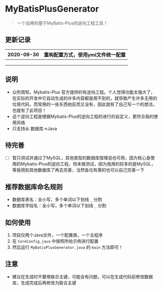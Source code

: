 # MyBatisPlusGenerator

> 一个自用的基于MyBatis-Plus的逆向工程工具！

## 更新记录

| 2020-09-30 | 重构配置方式，使用yml文件统一配置 |
| ---------- | --------------------------------- |
|            |                                   |
|            |                                   |
|            |                                   |



## 说明

* 众所周知，Mybatis-Plus 官方提供的有逆向工程。个人觉得功能太强大了，在实际的开发中它自动生成的许多内容都是用不到的，就导致产生许多无用的垃圾代码，而常用的一些东西他反而又没有，因此就有了自己写一个的想法，也就有了此项目！
* 这个逆向工程是根据Mybatis-Plus的逆向工程的进行的自定义，更符合我的使用风格
* 只支持从 数据库->Java



## 待完善

- [ ] 暂只测试并通过了MySQL，其他类型的数据库按理说也可用，因为核心是使用的Mybatis-Plus的逆向工程，但未做测试，因为我用的较多的是MySQL，等我用到其他数据库了再去完善，当然各位有需的也可以自己完善一下



## 推荐数据库命名规则

* 数据库表名：全小写，多个单词以下划线 ```_``` 分割
* 数据库字段名：全小写，多个单词以下划线 ```_``` 分割



## 如何使用

1. 项目仅两个Java文件，一个配置类，一个主程序
2. 在 ```CoreConfig.java``` 中按照所给示例进行配置
3. 然后运行 ```MyBatisPlusGenerator.java``` 的 ```main``` 方法即可！



## 注意

* 建议在生成时不要用联合主键，可能会有问题，可以在生成代码前修改数据库，生成完成后再修改为联合主键

